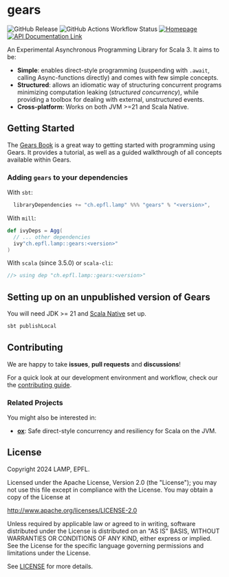 # gears

![GitHub Release](https://img.shields.io/github/v/release/lampepfl/gears)
![GitHub Actions Workflow Status](https://img.shields.io/github/actions/workflow/status/lampepfl/gears/ci.yml)
[![Homepage](https://img.shields.io/badge/website-homepage-brightgreen)](https://lampepfl.github.io/gears)
[![API Documentation Link](https://img.shields.io/badge/api-documentation-brightgreen)](https://lampepfl.github.io/gears/api)

An Experimental Asynchronous Programming Library for Scala 3. It aims to be:
- **Simple**: enables direct-style programming (suspending with `.await`, calling Async-functions directly) and comes with few simple concepts.
- **Structured**: allows an idiomatic way of structuring concurrent programs minimizing computation leaking (*structured concurrency*), while
  providing a toolbox for dealing with external, unstructured events.
- **Cross-platform**: Works on both JVM >=21 and Scala Native.

## Getting Started

The [Gears Book](https://natsukagami.github.io/gears-book) is a great way to getting started with programming using Gears.
It provides a tutorial, as well as a guided walkthrough of all concepts available within Gears.

### Adding `gears` to your dependencies

With `sbt`:
```scala
  libraryDependencies += "ch.epfl.lamp" %%% "gears" % "<version>",
```

With `mill`:
```scala
def ivyDeps = Agg(
  // ... other dependencies
  ivy"ch.epfl.lamp::gears:<version>"
)
```

With `scala` (since 3.5.0) or `scala-cli`:
```scala
//> using dep "ch.epfl.lamp::gears:<version>"
```

## Setting up on an unpublished version of Gears

You will need JDK >= 21 and [Scala Native](https://scala-native.org) set up.
```bash
sbt publishLocal
```

## Contributing

We are happy to take **issues**, **pull requests** and **discussions**!

For a quick look at our development environment and workflow, check our the [contributing guide](./CONTRIBUTING.md).

### Related Projects

You might also be interested in:
- [**ox**](https://github.com/softwaremill/ox): Safe direct-style concurrency and resiliency for Scala on the JVM.

## License

Copyright 2024 LAMP, EPFL.

Licensed under the Apache License, Version 2.0 (the "License");
you may not use this file except in compliance with the License.
You may obtain a copy of the License at

   http://www.apache.org/licenses/LICENSE-2.0

Unless required by applicable law or agreed to in writing, software
distributed under the License is distributed on an "AS IS" BASIS,
WITHOUT WARRANTIES OR CONDITIONS OF ANY KIND, either express or implied.
See the License for the specific language governing permissions and
limitations under the License.

See [LICENSE](./LICENSE) for more details.
